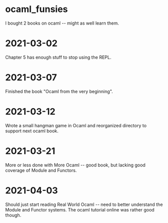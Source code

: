 # ocaml_funsies
I bought 2 books on ocaml -- might as well learn them.

# 2021-03-02
Chapter 5 has enough stuff to stop using the REPL.

# 2021-03-07
Finished the book "Ocaml from the very beginning".

# 2021-03-12
Wrote a small hangman game in Ocaml and reorganized directory
to support next ocaml book.

# 2021-03-21
More or less done with More Ocaml -- good book, but lacking
good coverage of Module and Functors.

# 2021-04-03
Should just start reading Real World Ocaml -- need to 
better understand the Module and Functor systems. The ocaml
tutorial online was rather good though.
